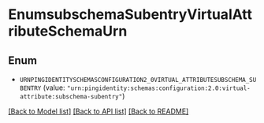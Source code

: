 # EnumsubschemaSubentryVirtualAttributeSchemaUrn

## Enum


* `URNPINGIDENTITYSCHEMASCONFIGURATION2_0VIRTUAL_ATTRIBUTESUBSCHEMA_SUBENTRY` (value: `"urn:pingidentity:schemas:configuration:2.0:virtual-attribute:subschema-subentry"`)


[[Back to Model list]](../README.md#documentation-for-models) [[Back to API list]](../README.md#documentation-for-api-endpoints) [[Back to README]](../README.md)


